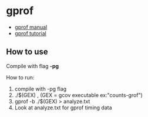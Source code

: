 # gprof
- [gprof manual](https://sourceware.org/binutils/docs/gprof/index.html#Top)
- [gprof tutorial](https://www.thegeekstuff.com/2012/08/gprof-tutorial)

## How to use
Compile with flag **-pg**

How to run:
1. compile with -pg flag
2. ./$(GEX) , (GEX = gcov executable ex:"counts-grof")
3. gprof -b ./$(GEX) > analyze.txt
4. Look at analyze.txt for gprof timing data
